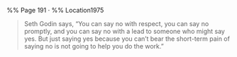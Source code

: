 %% Page 191 · %% Location1975
> Seth Godin says, “You can say no with respect, you can say no promptly, and you can say no with a lead to someone who might say yes. But just saying yes because you can’t bear the short-term pain of saying no is not going to help you do the work.” 